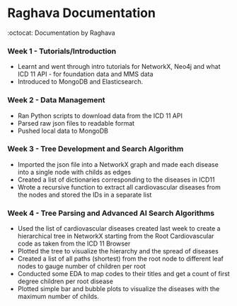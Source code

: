 # Raghava Documentation
:octocat: Documentation by Raghava


### Week 1 - Tutorials/Introduction
- Learnt and went through intro tutorials for NetworkX, Neo4j and what ICD 11 API - for foundation data and MMS data
- Introduced to MongoDB and Elasticsearch.

### Week 2 - Data Management
- Ran Python scripts to download data from the ICD 11 API 
- Parsed raw json files to readable format
- Pushed local data to MongoDB

### Week 3 - Tree Development and Search Algorithm
- Imported the json file into a NetworkX graph and made each disease into a single node with childs as edges
-  Created a list of dictionaries corresponding to the diseases in ICD11
- Wrote a recursive function to extract all cardiovascular diseases from the nodes and stored the IDs in a separate list

### Week 4 - Tree Parsing and Advanced AI Search Algorithms
- Used the list of cardiovascular diseases created last week to create a hierarchical tree in NetworkX starting from the Root Cardiovascular code as taken from the ICD 11 Browser
- Plotted the tree to visualize the hierarchy and the spread of diseases
- Created a list of all paths (shortest) from the root node to different leaf nodes to gauge number of children per root
- Conducted some EDA to map codes to their titles and get a count of first degree children per root disease 
- Plotted simple bar and bubble plots to visualize the diseases with the maximum number of childs. 